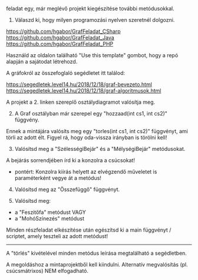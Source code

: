  feladat egy, már meglévő projekt kiegészítése további metódusokkal.

1. Válaszd ki, hogy milyen programozási nyelven szeretnél dolgozni.

https://github.com/hgabor/GrafFeladat_CSharp
https://github.com/hgabor/GrafFeladat_Java
https://github.com/hgabor/GrafFeladat_PHP

Használd az oldalon található "Use this template" gombot, hogy a repó alapján a sajátodat létrehozd.

A gráfokról az összefoglaló segédletet itt találod:

https://segedletek.level14.hu/2018/12/18/graf-bevezeto.html
https://segedletek.level14.hu/2018/12/18/graf-algoritmusok.html

A projekt a 2. linken szereplő osztálydiagramot valósítja meg.

2. A Graf osztályban már szerepel egy "hozzaad(int cs1, int cs2)" függvény.

Ennek a mintájára valósíts meg egy "torles(int cs1, int cs2)" függvényt, ami törli az adott élt. Figyel rá, hogy oda-vissza irányban is törölni kell!

3. Valósítsd meg a "SzélességiBejár" és a "MélységiBejár" metódusokat.

A bejárás sorrendjében írd ki a konzolra a csúcsokat!

+ pontért: Konzolra kiírás helyett az elvégzendő műveletet is paraméterként vegye át a metódus!

4. Valósítsd meg az "Összefüggő" függvényt.

5. Valósítsd meg:

- a "Feszitőfa" metódust
VAGY
- a "MohóSzínezés" metódust


Minden részfeladat elkészítése után egészítsd ki a main függvényt / scriptet, amely teszteli az adott metódust!

---

A "törlés" kivételével minden metódus leírása megtalálható a segédletben.

A megoldáshoz a mintaprojektből kell kiindulni. Alternatív megvalósítás (pl. csúcsmátrixos) NEM elfogadható.
